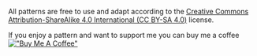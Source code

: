 All patterns are free to use and adapt according to the [Creative Commons Attribution-ShareAlike 4.0 International (CC BY-SA 4.0)](https://creativecommons.org/licenses/by-sa/4.0/) license. 

If you enjoy a pattern and want to support me you can buy me a coffee [!["Buy Me A Coffee"](https://www.buymeacoffee.com/assets/img/custom_images/orange_img.png)](https://www.buymeacoffee.com/dinnerplates)
